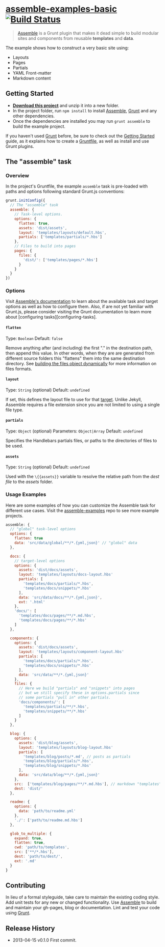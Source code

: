 # [assemble-examples-basic](http://github.com/assemble/assemble-examples-basic) [![Build Status](https://travis-ci.org/assemble/assemble-examples-basic.png)](https://travis-ci.org/assemble/assemble-examples-basic)

> [Assemble][assemble] is a Grunt plugin that makes it dead simple to build modular sites and components from reusable **templates** and **data**.


The example shows how to construct a very basic site using:

* Layouts
* Pages
* Partials
* YAML Front-matter
* Markdown content


## Getting Started

* **[Download this project][download]** and unzip it into a new folder.  
* In the project folder, run `npm install` to install [Assemble][assemble], [Grunt](http://gruntjs.com/) and any other dependencies.
* Once the dependencies are installed you may run `grunt assemble` to build the example project.

If you haven't used [Grunt](http://gruntjs.com/) before, be sure to check out the [Getting Started](http://gruntjs.com/getting-started) guide, as it explains how to create a [Gruntfile][gruntfile], as well as install and use Grunt plugins. 



## The "assemble" task

### Overview
In the project's Gruntfile, the example `assemble` task is pre-loaded with paths and options following standard Grunt.js conventions:

```js
grunt.initConfig({
  // The "assemble" task
  assemble: {
    // Task-level options.
    options: {
      flatten: true,
      assets: 'dist/assets',
      layout: 'templates/layouts/default.hbs',
      partials: ['templates/partials/*.hbs']
    },
    // Files to build into pages
    pages: {
      files: {
        'dist/': ['templates/pages/*.hbs']
      }
    }
  }
})
```

### Options
Visit [Assemble's documentation][wiki] to learn about the available task and target options as well as how to configure them. Also, if are not yet familiar with Grunt.js, please consider visiting the Grunt documentation to learn more about [configuring tasks][configuring-tasks]. 

#### `flatten`
Type: `Boolean`
Default: `false`

Remove anything after (and including) the first "." in the destination path, then append this value. In other words, when they are are generated from different source folders this "flattens" them into the same destination directory. See [building the files object dynamically][files-object] for more information on files formats.


#### `layout`
Type: `String` (optional)
Default: `undefined`

If set, this defines the layout file to use for that [target][tasks-and-targets]. Unlike Jekyll, Assemble requires a file extension since you are not limited to using a single file type.


#### `partials`
Type: `Object` (optional)
Parameters: `Object|Array`
Default: `undefined`

Specifies the Handlebars partials files, or paths to the directories of files to be used. 


#### `assets`
Type: `String` (optional)
Default: `undefined`

Used with the `\{{assets}}` variable to resolve the relative path from the _dest file_ to the _assets_ folder.



### Usage Examples 

Here are some examples of how you can customize the Assemble task for different use cases. Visit the [assemble-examples](https://github.com/assemble/assemble-examples) repo to see more example projects.

```js
assemble: {
  // "global" task-level options
  options: {
    flatten: true
    data: 'src/data/global/**/*.{yml,json}' // "global" data
  },

  docs: {
    // target-level options
    options: {
      assets: 'dist/docs/assets',
      layout: 'templates/layouts/docs-layout.hbs'
      partials: [
        'templates/docs/partials/*.hbs',
        'templates/docs/snippets/*.hbs'
      ],
      data: 'src/data/docs/**/*.{yml,json}',
      ext: '.html'
    },
    'docs/': [
      'templates/docs/pages/**/*.md.hbs',
      'templates/docs/pages/**/*.hbs'
    ]
  },

  components: {
    options: {
      assets: 'dist/docs/assets',
      layout: 'templates/layouts/component-layout.hbs'
      partials: [
        'templates/docs/partials/*.hbs',
        'templates/docs/snippets/*.hbs'
      ],
      data: 'src/data/**/*.{yml,json}'
    },
    files: {
      // Here we build "partials" and "snippets" into pages
      // but we still specify these in options.partials since
      // some partials "pull in" other partials. 
      'docs/components/': [
        'templates/partials/**/*.hbs', 
        'templates/snippets/**/*.hbs'
      ]
    }
  },

  blog: {
    options: {
      assets: 'dist/blog/assets',
      layout: 'templates/layouts/blog-layout.hbs'
      partials: [
        'templates/blog/posts/*.md', // posts as partials
        'templates/blog/partials/*.hbs',
        'templates/blog/snippets/*.hbs'
      ],
      data: 'src/data/blog/**/*.{yml,json}'
    },
    src:  ['templates/blog/pages/**/*.md.hbs'], // markdown "templates"
    dest: 'dist/'
  },

  readme: {
    options: {
      data: 'path/to/readme.yml'
    },
    './': ['path/to/readme.md.hbs']
  },

  glob_to_multiple: {
    expand: true,
    flatten: true,
    cwd: 'path/to/templates',
    src: ['**/*.hbs'],
    dest: 'path/to/dest/',
    ext: '.md'
  }
}
```

## Contributing
In lieu of a formal styleguide, take care to maintain the existing coding style. Add unit tests for any new or changed functionality. Use [Assemble][assemble] to build and maintain your gh-pages, blog or documentation. Lint and test your code using [Grunt](http://gruntjs.com/).


## Release History
* 2013-04-15    v0.1.0    First commit. 
 

<!-- assemble links -->

[assemble]: https://github.com/assemble/assemble/
[wiki]: https://github.com/assemble/assemble/wiki
[download]: https://github.com/assemble/assemble-examples-basic/archive/master.zip


<!-- grunt links -->

[gruntfile]: http://gruntjs.com/sample-gruntfile
[configuring tasks]: http://gruntjs.com/configuring-tasks
[tasks-and-targets]: http://gruntjs.com/configuring-tasks#task-configuration-and-targets
[files-object]: http://gruntjs.com/configuring-tasks#building-the-files-object-dynamically